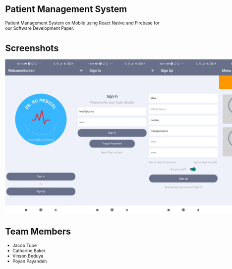 # Patient Management System
Patient Management System on Mobile using React Native and Firebase for our Software Development Paper. 

# Screenshots

<div style="display: flex; flex-direction: row;">
  <img src="https://github.com/justvinny/sdp-team-doctor-hu/blob/main/screenshots/Screenshot_2021-09-09-00-11-37-485_host.exp.exponent.jpg" width=230/>
  <img src="https://github.com/justvinny/sdp-team-doctor-hu/blob/main/screenshots/Screenshot_2021-09-09-00-11-39-400_host.exp.exponent.jpg" width=230/>
  <img src="https://github.com/justvinny/sdp-team-doctor-hu/blob/main/screenshots/Screenshot_2021-09-09-00-11-41-946_host.exp.exponent.jpg" width=230/>
  <img src="https://github.com/justvinny/sdp-team-doctor-hu/blob/main/screenshots/Screenshot_2021-09-09-00-11-48-239_host.exp.exponent.jpg" width=230/>
  <img src="https://github.com/justvinny/sdp-team-doctor-hu/blob/main/screenshots/Screenshot_2021-09-09-00-11-51-539_host.exp.exponent.jpg" width=230/>
  <img src="https://github.com/justvinny/sdp-team-doctor-hu/blob/main/screenshots/Screenshot_2021-09-09-00-11-55-635_host.exp.exponent.jpg" width=230/>
  <img src="https://github.com/justvinny/sdp-team-doctor-hu/blob/main/screenshots/Screenshot_2021-09-09-00-12-03-247_host.exp.exponent.jpg" width=230/>
  <img src="https://github.com/justvinny/sdp-team-doctor-hu/blob/main/screenshots/Screenshot_2021-09-09-00-12-06-052_host.exp.exponent.jpg" width=230/>
  <img src="https://github.com/justvinny/sdp-team-doctor-hu/blob/main/screenshots/Screenshot_2021-09-09-00-12-27-805_host.exp.exponent.jpg" width=230/>
  <img src="https://github.com/justvinny/sdp-team-doctor-hu/blob/main/screenshots/Screenshot_2021-09-09-00-12-40-060_host.exp.exponent.jpg" width=230/>
</div>

# Team Members
- Jacob Tupe
- Catharine Baker
- Vinson Beduya
- Poyan Payandeh
